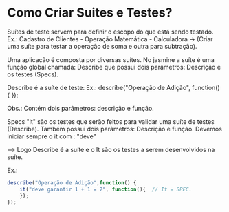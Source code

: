# Como Criar Suites e Testes?

Suítes de teste servem para definir o escopo do que está sendo testado. 
Ex.: Cadastro de Clientes - Operação Matemática - Calculadora 
-> (Criar uma suíte para testar a operação de soma e outra para subtração).

Uma aplicação é composta por diversas suítes. No jasmine a suíte é uma função global chamada: Describe que possui dois parâmetros: Descrição e os testes (Specs).

Describe é a suíte de teste: 
Ex.: describe("Operação de Adição", function() {
});

Obs.: Contém dois parâmetros: descrição e função.

Specs "it" são os testes que serão feitos para validar uma suíte de testes (Describe).
Também possui dois parâmetros: Descrição e função.
Devemos iniciar sempre o it com : "deve"

--> Logo Describe é a suíte e o It são os testes a serem desenvolvidos na suíte.

Ex.:

```js
describe("Operação de Adição",function() {
    it("deve garantir 1 + 1 = 2", function(){  // It = SPEC.
    });
});
```